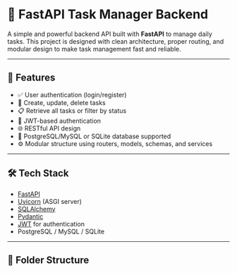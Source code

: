 # 📝 FastAPI Task Manager Backend

A simple and powerful backend API built with **FastAPI** to manage daily tasks. This project is designed with clean architecture, proper routing, and modular design to make task management fast and reliable.

---

## 🚀 Features

- ✅ User authentication (login/register)
- 📌 Create, update, delete tasks
- 📋 Retrieve all tasks or filter by status
- 🔐 JWT-based authentication
- 🌐 RESTful API design
- 💾 PostgreSQL/MySQL or SQLite database supported
- ⚙️ Modular structure using routers, models, schemas, and services

---

## 🛠️ Tech Stack

- [FastAPI](https://fastapi.tiangolo.com/)
- [Uvicorn](https://www.uvicorn.org/) (ASGI server)
- [SQLAlchemy](https://www.sqlalchemy.org/)
- [Pydantic](https://pydantic-docs.helpmanual.io/)
- [JWT](https://jwt.io/) for authentication
- PostgreSQL / MySQL / SQLite

---

## 📁 Folder Structure


